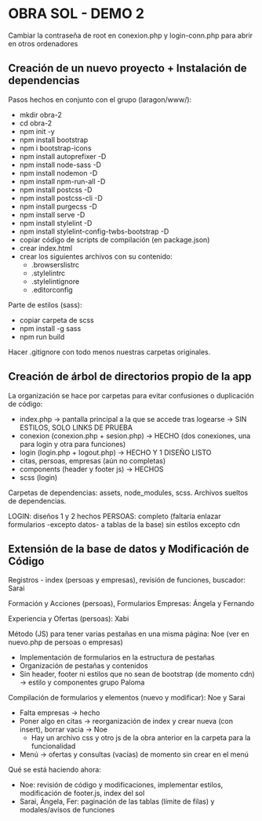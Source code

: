 # OBRA SOL - DEMO 2

Cambiar la contraseña de root en conexion.php y login-conn.php para abrir en otros ordenadores

## Creación de un nuevo proyecto + Instalación de dependencias

Pasos hechos en conjunto con el grupo (laragon/www/):

- mkdir obra-2
- cd obra-2
- npm init -y
- npm install bootstrap
- npm i bootstrap-icons
- npm install autoprefixer -D
- npm install node-sass -D
- npm install nodemon -D
- npm install npm-run-all -D
- npm install postcss -D
- npm install postcss-cli -D
- npm install purgecss -D
- npm install serve -D
- npm install stylelint -D
- npm install stylelint-config-twbs-bootstrap -D
- copiar código de scripts de compilación (en package.json)
- crear index.html
- crear los siguientes archivos con su contenido:
  - .browserslistrc
  - .stylelintrc
  - .stylelintignore
  - .editorconfig

Parte de estilos (sass):

- copiar carpeta de scss
- npm install -g sass
- npm run build

Hacer .gitignore con todo menos nuestras carpetas originales.

## Creación de árbol de directorios propio de la app

La organización se hace por carpetas para evitar confusiones o duplicación de código:

- index.php -> pantalla principal a la que se accede tras logearse -> SIN ESTILOS, SOLO LINKS DE PRUEBA
- conexion (conexion.php + sesion.php) -> HECHO (dos conexiones, una para login y otra para funciones)
- login (login.php + logout.php) -> HECHO Y 1 DISEÑO LISTO
- citas, persoas, empresas (aún no completas)
- components (header y footer js) -> HECHOS
- scss (login)

Carpetas de dependencias: assets, node_modules, scss.
Archivos sueltos de dependencias.

LOGIN: diseños 1 y 2 hechos
PERSOAS: completo (faltaría enlazar formularios -excepto datos- a tablas de la base) sin estilos excepto cdn

## Extensión de la base de datos y Modificación de Código

Registros - index (persoas y empresas), revisión de funciones, buscador: Sarai

Formación y Acciones (persoas), Formularios Empresas: Ángela y Fernando

Experiencia y Ofertas (persoas): Xabi

Método (JS) para tener varias pestañas en una misma página: Noe (ver en nuevo.php de persoas o empresas)

- Implementación de formularios en la estructura de pestañas
- Organización de pestañas y contenidos
- Sin header, footer ni estilos que no sean de bootstrap (de momento cdn) -> estilo y componentes grupo Paloma

Compilación de formularios y elementos (nuevo y modificar): Noe y Sarai

- Falta empresas -> hecho
- Poner algo en citas -> reorganización de index y crear nueva (con insert), borrar vacia -> Noe
  - Hay un archivo css y otro js de la obra anterior en la carpeta para la funcionalidad
- Menú -> ofertas y consultas (vacías) de momento sin crear en el menú

Qué se está haciendo ahora:

- Noe: revisión de código y modificaciones, implementar estilos, modificación de footer.js, index del sol
- Sarai, Ángela, Fer: paginación de las tablas (límite de filas) y modales/avisos de funciones
